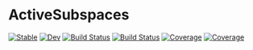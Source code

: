 # ActiveSubspaces

[![Stable](https://img.shields.io/badge/docs-stable-blue.svg)](https://joannajzou.github.io/ActiveSubspaces.jl/stable/)
[![Dev](https://img.shields.io/badge/docs-dev-blue.svg)](https://joannajzou.github.io/ActiveSubspaces.jl/dev/)
[![Build Status](https://travis-ci.com/joannajzou/ActiveSubspaces.jl.svg?branch=main)](https://travis-ci.com/joannajzou/ActiveSubspaces.jl)
[![Build Status](https://ci.appveyor.com/api/projects/status/github/joannajzou/ActiveSubspaces.jl?svg=true)](https://ci.appveyor.com/project/joannajzou/ActiveSubspaces-jl)
[![Coverage](https://codecov.io/gh/joannajzou/ActiveSubspaces.jl/branch/main/graph/badge.svg)](https://codecov.io/gh/joannajzou/ActiveSubspaces.jl)
[![Coverage](https://coveralls.io/repos/github/joannajzou/ActiveSubspaces.jl/badge.svg?branch=main)](https://coveralls.io/github/joannajzou/ActiveSubspaces.jl?branch=main)
